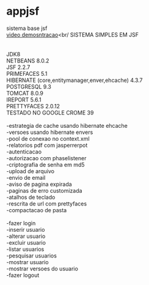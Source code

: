 appjsf
======

sistema base jsf<br/>
<a href='http://youtu.be/jH5qALIvHXA'>video demosntracao</a><br/
SISTEMA SIMPLES EM JSF<br/>
<br/><br/>
JDK8<br/>
NETBEANS 8.0.2<br/>
JSF 2.2.7<br/>
PRIMEFACES 5.1<br/>
HIBERNATE (core,entitymanager,enver,ehcache) 4.3.7<br/>
POSTGRESQL 9.3<br/>
TOMCAT 8.0.9<br/>
IREPORT 5.6.1<br/>
PRETTYFACES 2.0.12<br/>
TESTADO NO GOOGLE CROME 39<br/><br/>
				-estrategia de cache usando hibernate ehcache <br/>
				-versoes usando hibernate envers  <br/>
				-pool de conexao no context.xml <br/>
				-relatorios pdf com jasperrerpot <br/>
				-autenticacao <br/>
				-autorizacao com phaselistener<br/>
				-criptografia de senha em md5<br/>
				-upload de arquivo <br/>
				-envio de email <br/>
				-aviso de pagina expirada <br/>
				-paginas de erro customizada<br/>
				-atalhos de teclado<br/>
				-rescrita de url com prettyfaces<br/>
				-compactacao de pasta<br/><br/>
-fazer login<br/>
-inserir usuario<br/>
-alterar usuario<br/>
-excluir usuario<br/>
-listar usuarios<br/>
-pesquisar usuarios<br/>
-mostrar usuario<br/>
-mostrar versoes do usuario<br/>
-fazer logout<br/>


 
